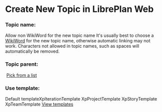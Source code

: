  Create New Topic in LibrePlan Web
=====================================================================================

###  Topic name:

Allow non WikiWord for the new topic name
It's usually best to choose a [WikiWord](/twiki/TWiki/WikiWord) for the new topic name, otherwise automatic linking may not work. Characters not allowed in topic names, such as spaces will automatically be removed.

###  Topic parent:

 <a href="/twiki/LibrePlan/WebCreateNewTopic?parent=WebTopicList;pickparent=1" id="pickparent">Pick from a list</a>

###  Use template:

Default templateXpIterationTemplate XpProjectTemplate XpStoryTemplate XpTeamTemplate <a href="http://wiki.libreplan-enterprise.com/twiki/TWiki/WebTemplateTopics?web=LibrePlan" id="viewtemplates">View templates</a>


